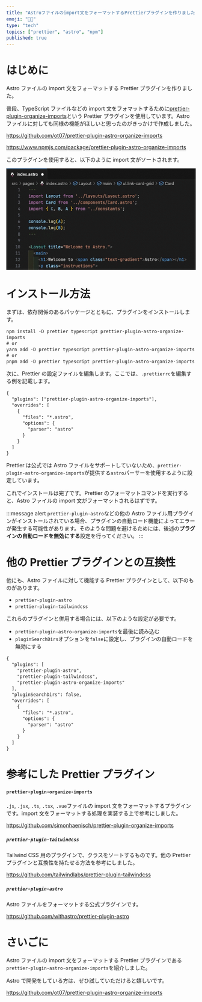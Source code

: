 ```yaml
---
title: "Astroファイルのimport文をフォーマットするPrettierプラグインを作りました"
emoji: "🧑‍🚀"
type: "tech"
topics: ["prettier", "astro", "npm"]
published: true
---
```


# はじめに

Astro ファイルの import 文をフォーマットする Prettier プラグインを作りました。

普段、TypeScript ファイルなどの import 文をフォマットするために[prettier-plugin-organize-imports](https://github.com/simonhaenisch/prettier-plugin-organize-imports)という Prettier プラグインを使用しています。Astro ファイルに対しても同様の機能がほしいと思ったのがきっかけで作成しました。

https://github.com/ot07/prettier-plugin-astro-organize-imports

https://www.npmjs.com/package/prettier-plugin-astro-organize-imports

このプラグインを使用すると、以下のように import 文がソートされます。

![](/images/prettier-plugin-astro-organize-imports/demo.gif)

# インストール方法

まずは、依存関係のあるパッケージとともに、プラグインをインストールします。

```shell
npm install -D prettier typescript prettier-plugin-astro-organize-imports
# or
yarn add -D prettier typescript prettier-plugin-astro-organize-imports
# or
pnpm add -D prettier typescript prettier-plugin-astro-organize-imports
```

次に、Prettier の設定ファイルを編集します。ここでは、`.prettierrc`を編集する例を記載します。

```json: .prettierrc
{
  "plugins": ["prettier-plugin-astro-organize-imports"],
  "overrides": [
    {
      "files": "*.astro",
      "options": {
        "parser": "astro"
      }
    }
  ]
}
```

Prettier は公式では Astro ファイルをサポートしていないため、`prettier-plugin-astro-organize-imports`が提供する`astro`パーサーを使用するように設定しています。

これでインストールは完了です。Prettier のフォーマットコマンドを実行すると、Astro ファイルの import 文がフォーマットされるはずです。

:::message alert
`prettier-plugin-astro`などの他の Astro ファイル用プラグインがインストールされている場合、プラグインの自動ロード機能によってエラーが発生する可能性があります。そのような問題を避けるためには、後述の**プラグインの自動ロードを無効にする**設定を行ってください。
:::

# 他の Prettier プラグインとの互換性

他にも、Astro ファイルに対して機能する Prettier プラグインとして、以下のものがあります。

- `prettier-plugin-astro`
- `prettier-plugin-tailwindcss`

これらのプラグインと併用する場合には、以下のような設定が必要です。

- `prettier-plugin-astro-organize-imports`を最後に読み込む
- `pluginSearchDirs`オプションを`false`に設定し、プラグインの自動ロードを無効にする

```json: .prettierrc
{
  "plugins": [
    "prettier-plugin-astro",
    "prettier-plugin-tailwindcss",
    "prettier-plugin-astro-organize-imports"
  ],
  "pluginSearchDirs": false,
  "overrides": [
    {
      "files": "*.astro",
      "options": {
        "parser": "astro"
      }
    }
  ]
}
```

# 参考にした Prettier プラグイン

#### `prettier-plugin-organize-imports`

`.js`, `.jsx`, `.ts`, `.tsx`, `.vue`ファイルの import 文をフォーマットするプラグインです。import 文をフォーマットする処理を実装する上で参考にしました。

https://github.com/simonhaenisch/prettier-plugin-organize-imports

##### `prettier-plugin-tailwindcss`

Tailwind CSS 用のプラグインで、クラスをソートするものです。他の Prettier プラグインと互換性を持たせる方法を参考にしました。

https://github.com/tailwindlabs/prettier-plugin-tailwindcss

##### `prettier-plugin-astro`

Astro ファイルをフォーマットする公式プラグインです。

https://github.com/withastro/prettier-plugin-astro

# さいごに

Astro ファイルの import 文をフォーマットする Prettier プラグインである`prettier-plugin-astro-organize-imports`を紹介しました。

Astro で開発をしている方は、ぜひ試していただけると嬉しいです。

https://github.com/ot07/prettier-plugin-astro-organize-imports
